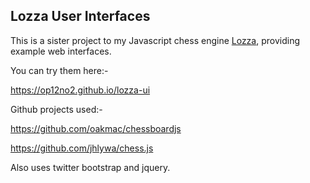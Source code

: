## Lozza User Interfaces

This is a sister project to my Javascript chess engine [Lozza](https://github.com/op12no2/lozza), providing example web interfaces. 

You can try them here:-

https://op12no2.github.io/lozza-ui 

Github projects used:-

https://github.com/oakmac/chessboardjs

https://github.com/jhlywa/chess.js

Also uses twitter bootstrap and jquery.

